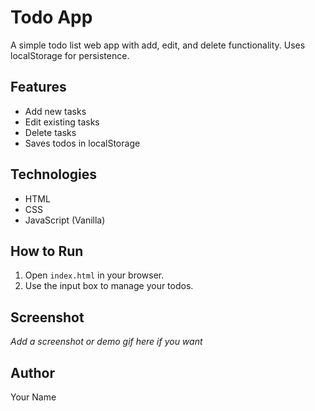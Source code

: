 # Todo App

A simple todo list web app with add, edit, and delete functionality. Uses localStorage for persistence.

## Features
- Add new tasks
- Edit existing tasks
- Delete tasks
- Saves todos in localStorage

## Technologies
- HTML
- CSS
- JavaScript (Vanilla)

## How to Run
1. Open `index.html` in your browser.
2. Use the input box to manage your todos.

## Screenshot
_Add a screenshot or demo gif here if you want_

## Author
Your Name
